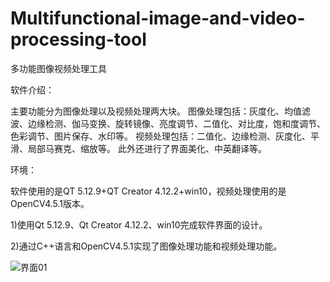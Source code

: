 # Multifunctional-image-and-video-processing-tool
多功能图像视频处理工具

软件介绍：

主要功能分为图像处理以及视频处理两大块。 图像处理包括：灰度化、均值滤波、边缘检测、伽马变换、旋转镜像、亮度调节、二值化、对比度，饱和度调节、色彩调节、图片保存、水印等。 视频处理包括：二值化、边缘检测、灰度化、平滑、局部马赛克、缩放等。 此外还进行了界面美化、中英翻译等。 


环境：

软件使用的是QT 5.12.9+QT Creator 4.12.2+win10，视频处理使用的是OpenCV4.5.1版本。 

1)使用Qt 5.12.9、Qt Creator 4.12.2、win10完成软件界面的设计。

2)通过C++语言和OpenCV4.5.1实现了图像处理功能和视频处理功能。

![界面01](https://user-images.githubusercontent.com/71634771/189834797-9e988c1f-22c4-4426-a4d8-c7b4ce36f43c.jpg)


